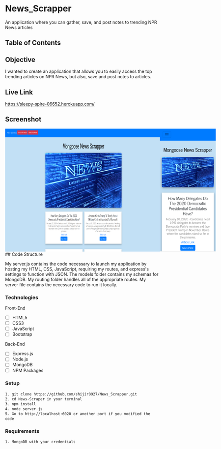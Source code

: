 # News_Scrapper

An application where you can gather, save, and post notes to trending NPR News articles

## Table of Contents

## Objective

I wanted to create an application that allows you to easily access the top trending articles on NPR News, but also, save and post notes to articles.

## Live Link

https://sleepy-spire-06652.herokuapp.com/

## Screenshot

<div style = "display: flex">
<img src="screenshot/ss.PNG" height="400" alt = "Desktop Screenshot">
<img src="screenshot/sss.PNG" height="400" alt = "Mobile Screenshot">
</div>
## Code Structure

My server.js contains the code necessary to launch my application by hosting my HTML, CSS, JavaScript, requiring my routes, and express's settings to function with JSON. The models folder contains my schemas for MongoDB. My routing folder handles all of the appropriate routes. My server file contains the necessary code to run it locally.

### Technologies

Front-End

- [ ] HTML5
- [ ] CSS3
- [ ] JavaScript
- [ ] Bootstrap

Back-End

- [ ] Express.js
- [ ] Node.js
- [ ] MongoDB
- [ ] NPM Packages

### Setup

```
1. git clone https://github.com/shijir0927/News_Scrapper.git
2. cd News-Scraper in your terminal
3. npm install
4. node server.js
5. Go to http://localhost:6020 or another port if you modified the code

```

### Requirements

```
1. MongoDB with your credentials

```
